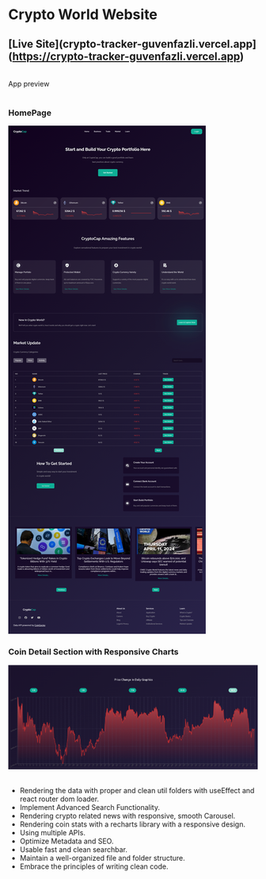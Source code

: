 # Crypto World Website
## [Live Site](crypto-tracker-guvenfazli.vercel.app](https://crypto-tracker-guvenfazli.vercel.app)
<br>
App preview
<br><br>
<h3>HomePage</h3>
<img src="crypto-tracker/src/Assets/HomePage.png">
<h3>Coin Detail Section with Responsive Charts</h3>
<img src="crypto-tracker/src/Assets/CoinDetailswChart.png">
<br><br>

- Rendering the data with proper and clean util folders with useEffect and react router dom loader.
- Implement Advanced Search Functionality.
- Rendering crypto related news with responsive, smooth Carousel.
- Rendering coin stats with a recharts library with a responsive design.
- Using multiple APIs.
- Optimize Metadata and SEO.
- Usable fast and clean searchbar.
- Maintain a well-organized file and folder structure.
- Embrace the principles of writing clean code.
